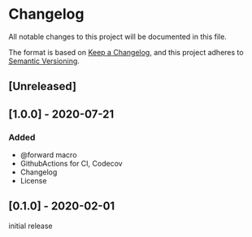 # Changelog
All notable changes to this project will be documented in this file.

The format is based on [Keep a Changelog](https://keepachangelog.com/en/1.0.0/),
and this project adheres to [Semantic Versioning](https://semver.org/spec/v2.0.0.html).

## [Unreleased]

## [1.0.0] - 2020-07-21
### Added
- @forward macro
- GithubActions for CI, Codecov
- Changelog
- License

## [0.1.0] - 2020-02-01
initial release
